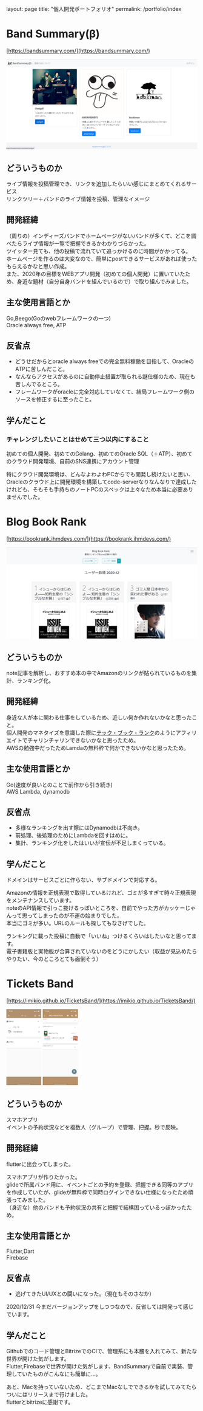 layout: page
title: "個人開発ポートフォリオ"
permalink: /portfolio/index


# Band Summary(β)
[https://bandsummary.com/](https://bandsummary.com/)

<img src="./images/bandsummary.png" alt="">


## どういうものか

ライブ情報を投稿管理でき、リンクを追加したらいい感じにまとめてくれるサービス  
リンクツリー＋バンドのライブ情報を投稿、管理なイメージ

## 開発経緯

（周りの）インディーズバンドでホームページがないバンドが多くて、どこを調べたらライブ情報が一覧で把握できるかわかりづらかった。  
ツイッター見ても、他の投稿で流れていて追っかけるのに時間がかかってる。  
ホームページを作るのは大変なので、簡単にpostできるサービスがあれば使ったもらえるかなと思い作成。  
また、2020年の目標をWEBアプリ開発（初めての個人開発）に置いていたため、身近な題材（自分自身バンドを組んでいるので）で取り組んでみました。


## 主な使用言語とか

Go,Beego(Goのwebフレームワークの一つ)  
Oracle always free, ATP

## 反省点

- どうせだからとoracle always freeでの完全無料稼働を目指して、OracleのATPに苦しんだこと。
- なんならアクセスがあるのに自動停止措置が取られる謎仕様のため、現在も苦しんでるところ。
- フレームワークがoracleに完全対応していなくて、結局フレームワーク側のソースを修正するに至ったこと。

## 学んだこと

### チャレンジしたいことはせめて三つ以内にすること

初めての個人開発、初めてのGolang、初めてのOracle SQL（＋ATP）、初めてのクラウド開発環境、自前のSNS連携にアカウント管理

特にクラウド開発環境は、どんなよわよわPCからでも開発し続けたいと思い、  
Oracleのクラウド上に開発環境を構築してcode-serverなりなんなりで達成したけれども、そもそも手持ちのノートPCのスペックは上々なため本当に必要ありませんでした。

# Blog Book Rank
[https://bookrank.ihmdevs.com/](https://bookrank.ihmdevs.com/)

<img src="./images/blogbookrank.png" alt="">

## どういうものか

note記事を解析し、おすすめ本の中でAmazonのリンクが貼られているものを集計、ランキング化。

## 開発経緯

身近な人が本に関わる仕事をしているため、近しい何か作れないかなと思ったこと。  
個人開発のマネタイズを意識した際に[テック・ブック・ランク](https://www.techbookrank.com/)のようにアフィリエイトでチャリンチャリンできないかなと思ったため。  
AWSの勉強中だったためLamdaの無料枠で何かできないかなと思ったため。

## 主な使用言語とか

Go(速度が良いとのことで前作から引き続き)  
AWS Lambda, dynamodb

## 反省点

- 多様なランキングを出す際にはDynamodbは不向き。
- 前処理、後処理のためにLambdaを回すはめに。
- 集計、ランキング化をしたはいいが宣伝が不足しまくっている。

## 学んだこと

ドメインはサービスごとに作らない、サブドメインで対応する。

Amazonの情報を正規表現で取得しているけれど、ゴミが多すぎて時々正規表現をメンテナンスしています。  
noteのAPI情報で引っこ抜けるっぽいところを、自前でやった方がカッケーじゃんって思ってしまったのが不運の始まりでした。  
本当にゴミが多い。URLのルールも探してもなさげでした。

ランキングに載った投稿に自動で「いいね」つけるくらいはしたいなと思ってます。  
電子書籍版と実物版が合算されていないのをどうにかしたい（収益が見込めたらやりたい、今のところとても面倒そう）

# Tickets Band
[https://imikio.github.io/TicketsBand/](https://imikio.github.io/TicketsBand/)

<img src="./images/ticketsband_home.jpeg" alt="" height="200"> <img src="./images/ticketsband_group.jpeg" alt="" height="200">

## どういうものか

スマホアプリ  
イベントの予約状況などを複数人（グループ）で管理、把握。秒で反映。

## 開発経緯

flutterに出会ってしまった。

スマホアプリが作りたかった。  
glideで所属バンド用に、イベントごとの予約を登録、把握できる同等のアプリを作成していたが、glideが無料枠で同時ログインできない仕様になったため頑張ってみました。  
（身近な）他のバンドも予約状況の共有と把握で結構困っているっぽかったため。

## 主な使用言語とか

Flutter,Dart  
Firebase


## 反省点

- 逃げてきたUI/UXとの闘いになった。（現在もそのさなか）

2020/12/31 今まだバージョンアップをしつつなので、反省しては開発って感じでいます。

## 学んだこと

Githubでのコード管理とBitrizeでのCIで、管理系にも本腰を入れてみて、新たな世界が開けた気がします。  
Flutter,Firebaseで世界が開けた気がします、BandSummaryで自前で実装、管理していたものがこんなにも簡単に…。

あと、Macを持っていないため、どこまでMacなしでできるかを試してみてたらついにはリリースまで行けました。  
flutterとbitrizeに感謝です。
